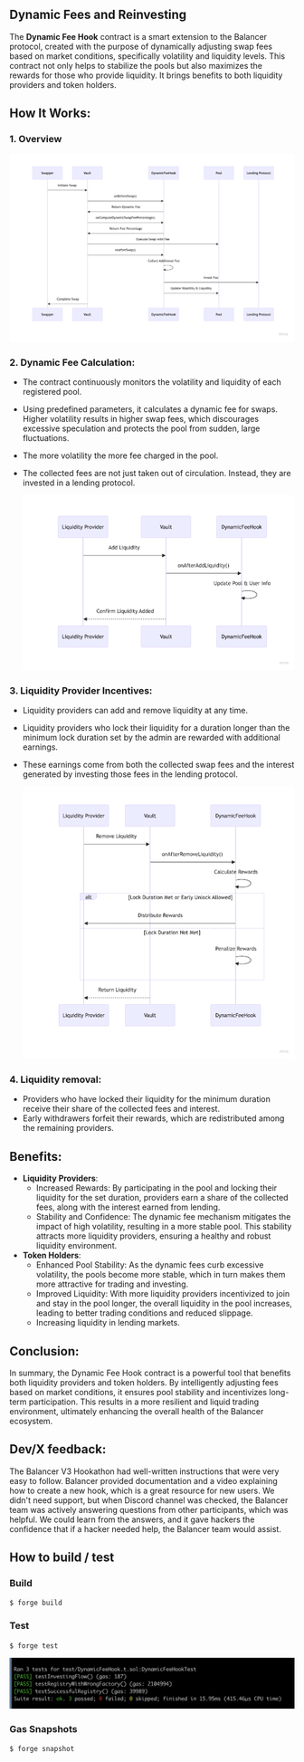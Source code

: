 ## Dynamic Fees and Reinvesting

The **Dynamic Fee Hook** contract is a smart extension to the Balancer protocol, created with the purpose of dynamically adjusting swap fees based on market conditions, specifically volatility and liquidity levels. This contract not only helps to stabilize the pools but also maximizes the rewards for those who provide liquidity. It brings benefits to both liquidity providers and token holders.

## How It Works:
### 1. Overview

![Overview](img/overview.png "Overview")

### 2. Dynamic Fee Calculation:
- The contract continuously monitors the volatility and liquidity of each registered pool.
- Using predefined parameters, it calculates a dynamic fee for swaps. Higher volatility results in higher swap fees, which discourages excessive speculation and protects the pool from sudden, large fluctuations.
- The more volatility the more fee charged in the pool.
- The collected fees are not just taken out of circulation. Instead, they are invested in a lending protocol.

  ![Fee calculation](img/feecalculation.png "Fee calculation")

### 3. Liquidity Provider Incentives:
- Liquidity providers can add and remove liquidity at any time.
- Liquidity providers who lock their liquidity for a duration longer than the minimum lock duration set by the admin are rewarded with additional earnings.
- These earnings come from both the collected swap fees and the interest generated by investing those fees in the lending protocol.

    ![Liquidity incentives](img/liquidity.png "Liquidity incentives")

### 4. Liquidity removal: 
- Providers who have locked their liquidity for the minimum duration receive their share of the collected fees and interest.
- Early withdrawers forfeit their rewards, which are redistributed among the remaining providers.

## Benefits:
- **Liquidity Providers**:
  - Increased Rewards: By participating in the pool and locking their liquidity for the set duration, providers earn a share of the collected fees, along with the interest earned from lending.
  - Stability and Confidence: The dynamic fee mechanism mitigates the impact of high volatility, resulting in a more stable pool. This stability attracts more liquidity providers, ensuring a healthy and robust liquidity environment.
- **Token Holders**:
  - Enhanced Pool Stability: As the dynamic fees curb excessive volatility, the pools become more stable, which in turn makes them more attractive for trading and investing.
  - Improved Liquidity: With more liquidity providers incentivized to join and stay in the pool longer, the overall liquidity in the pool increases, leading to better trading conditions and reduced slippage.
  - Increasing liquidity in lending markets.


## Conclusion:
In summary, the Dynamic Fee Hook contract is a powerful tool that benefits both liquidity providers and token holders. By intelligently adjusting fees based on market conditions, it ensures pool stability and incentivizes long-term participation. This results in a more resilient and liquid trading environment, ultimately enhancing the overall health of the Balancer ecosystem.

## Dev/X feedback:
The Balancer V3 Hookathon had well-written instructions that were very easy to follow. Balancer provided documentation and a video explaining how to create a new hook, which is a great resource for new users. We didn't need support, but when  Discord channel was checked,  the Balancer team was actively answering questions from other participants, which was helpful. We could learn from the answers, and it gave hackers the confidence that if a hacker needed help, the Balancer team would assist.

## How to build / test

### Build
```shell
$ forge build
```

### Test

```shell
$ forge test
```

![Test result](img/hookTest.png "Test result")


### Gas Snapshots

```shell
$ forge snapshot
```
